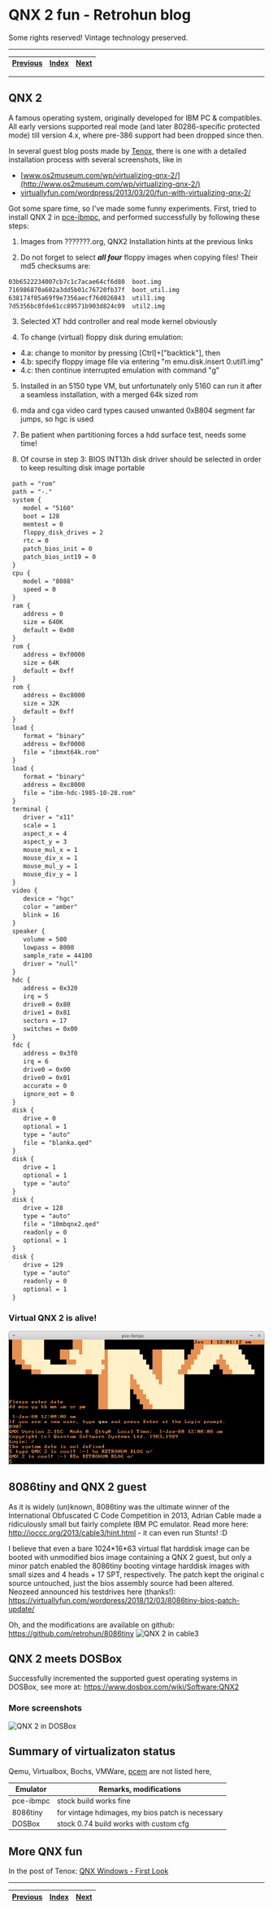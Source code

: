 # QNX 2 fun - Retrohun blog

Some rights reserved! Vintage technology preserved.

---

[Previous](../randomupdates1) | [Index](../../../../) | [Next](../bootingfromcom1)
--- | --- | ---

---

## QNX 2
A famous operating system, originally developed for IBM PC & compatibles. All early versions supported real mode (and later 80286-specific protected mode) till version 4.x, where pre-386 support had been dropped since then.

In several guest blog posts made by [Tenox](http://www.tenox.net), there is one with a detailed installation process with several screenshots, like in

- [www.os2museum.com/wp/virtualizing-qnx-2/](http://www.os2museum.com/wp/virtualizing-qnx-2/)
- [virtuallyfun.com/wordpress/2013/03/20/fun-with-virtualizing-qnx-2/](https://virtuallyfun.com/wordpress/2013/03/20/fun-with-virtualizing-qnx-2/)

Got some spare time, so I've made some funny experiments. First, tried to install QNX 2 in [pce-ibmpc](https://github.com/retrohun/pce/), and performed successfully by following these steps:

1. Images from ???????.org, QNX2 Installation hints at the previous links

2. Do not forget to select **_all four_** floppy images when copying files! Their md5 checksums are:

```
03b6522234007cb7c1c7acae64cf6d80  boot.img
716986870a602a3dd5b01c76720fb37f  boot_util.img
638174f05a69f9e7356aecf76d026843  util1.img 
7d5356bc0fde61cc89571b903d824c09  util2.img 
```

3. Selected XT hdd controller and real mode kernel obviously

4. To change (virtual) floppy disk during emulation:

- 4.a: change to monitor by pressing [Ctrl]+["backtick"], then
- 4.b: specify floppy image file via entering "m emu.disk.insert 0:util1.img"
- 4.c: then continue interrupted emulation with command "g"

5. Installed in an 5150 type VM, but unfortunately only 5160 can run it after a seamless installation, with a merged 64k sized rom

6. mda and cga video card types caused unwanted 0xB804 segment far jumps, so hgc is used

7. Be patient when partitioning forces a hdd surface test, needs some time!

8. Of course in step 3: BIOS INT13h disk driver should be selected in order to keep resulting disk image portable

```
 path = "rom"
 path = "-."
 system {
 	model = "5160"
 	boot = 128
 	memtest = 0
 	floppy_disk_drives = 2
 	rtc = 0
 	patch_bios_init = 0
 	patch_bios_int19 = 0
 }
 cpu {
 	model = "8088"
 	speed = 0
 }
 ram {
 	address = 0
 	size = 640K
 	default = 0x00
 }
 rom {
 	address = 0xf0000
 	size = 64K
 	default = 0xff
 }
 rom {
 	address = 0xc8000
 	size = 32K
 	default = 0xff
 }
 load {
 	format = "binary"
 	address = 0xf0000
 	file = "ibmxt64k.rom"
 }
 load {
 	format = "binary"
 	address = 0xc8000
 	file = "ibm-hdc-1985-10-28.rom"
 }
 terminal {
 	driver = "x11"
 	scale = 1
 	aspect_x = 4
 	aspect_y = 3
 	mouse_mul_x = 1
 	mouse_div_x = 1
 	mouse_mul_y = 1
 	mouse_div_y = 1
 }
 video {
 	device = "hgc"
 	color = "amber"
 	blink = 16
 }
 speaker {
 	volume = 500
 	lowpass = 8000
 	sample_rate = 44100
 	driver = "null"
 }
 hdc {
 	address = 0x320
 	irq = 5
 	drive0 = 0x80
 	drive1 = 0x81
 	sectors = 17
 	switches = 0x00
 }
 fdc {
 	address = 0x3f0
 	irq = 6
 	drive0 = 0x00
 	drive0 = 0x01
 	accurate = 0
 	ignore_eot = 0
 }
 disk {
 	drive = 0
 	optional = 1
 	type = "auto"
 	file = "blanka.qed"
 }
 disk {
 	drive = 1
 	optional = 1
 	type = "auto"
 }
 disk {
 	drive = 128
 	type = "auto"
 	file = "10mbqnx2.qed"
 	readonly = 0
 	optional = 1
 }
 disk {
 	drive = 129
 	type = "auto"
 	readonly = 0
 	optional = 1
 }
```

### Virtual QNX 2 is alive!

![pce-ibmpc QNX 2 guest hdd](pceibmpcqnx2guesthdd.png)

## 8086tiny and QNX 2 guest
As it is widely (un)known, 8086tiny was the ultimate winner of the International Obfuscated C Code Competition in 2013, Adrian Cable made a ridiculously small but fairly complete IBM PC emulator. Read more here: http://ioccc.org/2013/cable3/hint.html - it can even run Stunts! :D

I believe that even a bare 1024\*16\*63 virtual flat harddisk image can be booted with unmodified bios image containing a QNX 2 guest, but only a minor patch enabled the 8086tiny booting vintage harddisk images with small sizes and 4 heads + 17 SPT, respectively. The patch kept the original c source untouched, just the bios assembly source had been altered. Neozeed announced his testdrives here (thanks!): https://virtuallyfun.com/wordpress/2018/12/03/8086tiny-bios-patch-update/

Oh, and the modifications are available on github: https://github.com/retrohun/8086tiny
![QNX 2 in cable3](https://raw.githubusercontent.com/retrohun/8086tiny/master/docs/images/QNX2_8086tiny.png)


## QNX 2 meets DOSBox
Successfully incremented the supported guest operating systems in DOSBox, see more at: https://www.dosbox.com/wiki/Software:QNX2

### More screenshots
![QNX 2 in DOSBox](https://www.dosbox.com/wiki/images/0/0f/Qnx2cliindosbox.png)

## Summary of virtualizaton status

Qemu, Virtualbox, Bochs, VMWare, [pcem](http://pcem-emulator.co.uk) are not listed here, 

| Emulator  | Remarks, modifications                           |
| --------- | ------------------------------------------------ |
| pce-ibmpc | stock build works fine                           |
| 8086tiny  | for vintage hdimages, my bios patch is necessary |
| DOSBox    | stock 0.74 build works with custom cfg           |


## More QNX fun

In the post of Tenox:
[QNX Windows - First Look](https://virtuallyfun.com/wordpress/2013/03/22/the-shape-of-things-to-come/)

---

[Previous](../randomupdates1) | [Index](../../../../) | [Next](../bootingfromcom1)
--- | --- | ---
